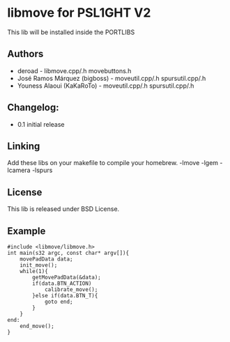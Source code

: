 libmove for PSL1GHT V2
======================

This lib will be installed inside the PORTLIBS

Authors
-------
* deroad - libmove.cpp/.h movebuttons.h
* José Ramos Márquez (bigboss) - moveutil.cpp/.h spursutil.cpp/.h
* Youness Alaoui (KaKaRoTo) - moveutil.cpp/.h spursutil.cpp/.h

Changelog:
----------
* 0.1
	initial release
	
Linking
-------

Add these libs on your makefile to compile your homebrew.
	-lmove -lgem -lcamera -lspurs
	
License
-------

This lib is released under BSD License.

Example
-------

	#include <libmove/libmove.h>
	int main(s32 argc, const char* argv[]){
		movePadData data;
		init_move();
		while(1){
			getMovePadData(&data);
			if(data.BTN_ACTION)
				calibrate_move();
			}else if(data.BTN_T){
				goto end;
			}
		}
	end:
		end_move();	
	}
